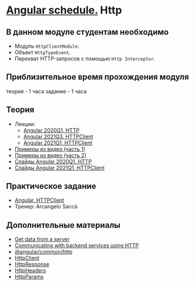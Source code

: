 # [Angular schedule.](../../README.md) Http
## В данном модуле студентам необходимо

- Модуль `HttpClientModule`.
- Объект `HttpTypeEvent`.
- Перехват HTTP-запросов с помощью `Http Interceptor`.

## Приблизительное время прохождения модуля
теория - 1 часа
задание - 1 часа

## Теория

- Лекции:
    - [Angular 2020Q1. HTTP](https://youtu.be/2LVepjuFjHw)
    - [Angular 2021Q3. HTTPClient](https://youtu.be/jPvn4d6DrCg)
    - [Angular 2021Q1. HTTPClient](https://youtu.be/7RkNSWZDNEE)
- [Примеры из видео (часть 1)](https://github.com/pavelrazuvalau/angular-lectures/tree/master/angular-http)
- [Примеры из видео (часть 2)](https://github.com/pavelrazuvalau/angular-courses-app)
- [Слайды Angular 2020Q1. HTTP](https://slides.com/pavelrazuvalau/angular-http)
- [Слайды Angular 2021Q1. HTTPClient](https://slides.com/dzianis_davydau/http-client)

## Практическое задание
- [Angular. HTTPClient](https://github.com/rolling-scopes-school/tasks/blob/master/tasks/angular/rxjs-observables-http.md)
- Тренер: Arcangelo Saccà

## Дополнительные материалы
- [Get data from a server](https://angular.io/tutorial/toh-pt6)
- [Communicating with backend services using HTTP](https://angular.io/guide/http)
- [@angular/common/http](https://angular.io/api/common/http)
- [HttpClient](https://angular.io/api/common/http/HttpClient)
- [HttpResponse](https://angular.io/api/common/http/HttpResponse)
- [HttpHeaders](https://angular.io/api/common/http/HttpHeaders)
- [HttpParams](https://angular.io/api/common/http/HttpParams)
